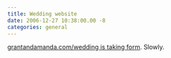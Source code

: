 ```yaml
---
title: Wedding website
date: 2006-12-27 10:38:00.00 -8
categories: general
---
```

[grantandamanda.com/wedding is taking form](http://www.grantandamanda.com/wedding/). Slowly.

